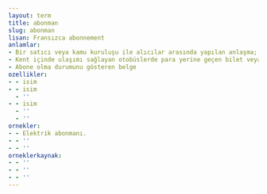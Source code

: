 ```yaml
---
layout: term
title: abonman
slug: abonman
lisan: Fransızca abonnement
anlamlar:
- Bir satıcı veya kamu kuruluşu ile alıcılar arasında yapılan anlaşma; sürdürüm
- Kent içinde ulaşımı sağlayan otobüslerde para yerine geçen bilet veya kart
- Abone olma durumunu gösteren belge
ozellikler:
- - isim
- - isim
  - ''
- - isim
  - ''
  - ''
ornekler:
- - Elektrik abonmanı.
- - ''
- - ''
orneklerkaynak:
- - ''
- - ''
- - ''
---
```


